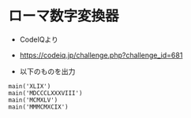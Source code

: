 # ローマ数字変換器

* CodeIQより

* https://codeiq.jp/challenge.php?challenge_id=681

* 以下のものを出力

```
main('XLIX')
main('MDCCCLXXXVIII')
main('MCMXLV')
main('MMMCMXCIX')
```
